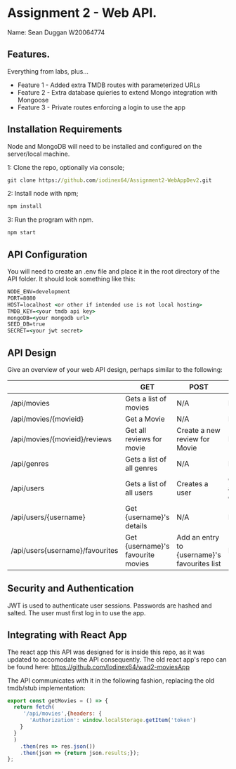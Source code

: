 # Assignment 2 - Web API.

Name: Sean Duggan W20064774

## Features.
 Everything from labs, plus...
 + Feature 1 - Added extra TMDB routes with parameterized URLs
 + Feature 2 - Extra database quieries to extend Mongo integration with Mongoose
 + Feature 3 - Private routes enforcing a login to use the app

## Installation Requirements

Node and MongoDB will need to be installed and configured on the server/local machine.

1: Clone the repo, optionally via console;

```bat
git clone https://github.com/iodinex64/Assignment2-WebAppDev2.git
```

2: Install node with npm;

```bat
npm install
```

3: Run the program with npm.
```bat
npm start
```

## API Configuration
You will need to create an .env file and place it in the root directory of the API folder. It should look something like this:

```bat
NODE_ENV=development
PORT=8080
HOST=localhost <or other if intended use is not local hosting>
TMDB_KEY=<your tmdb api key>
mongoDB=<your mongodb url>
SEED_DB=true
SECRET=<your jwt secret>
```

## API Design
Give an overview of your web API design, perhaps similar to the following: 

|  |  GET | POST | PUT | DELETE
| -- | -- | -- | -- | -- 
| /api/movies | Gets a list of movies | N/A | N/A | N/A
| /api/movies/{movieid} | Get a Movie | N/A | N/A | N/A
| /api/movies/{movieid}/reviews | Get all reviews for movie | Create a new review for Movie | N/A | N/A  
| /api/genres | Gets a list of all genres | N/A | N/A | N/A
| /api/users |Gets a list of all users | Creates a user | Changes a user's details | N/A
| /api/users/{username} | Get {username}'s details | N/A | N/A | N/A
| /api/users{username}/favourites | Get {username}'s favourite movies | Add an entry to {username}'s favourites list | N/A | N/A

## Security and Authentication
JWT is used to authenticate user sessions. Passwords are hashed and salted. The user must first log in to use the app.

## Integrating with React App

The react app this API was designed for is inside this repo, as it was updated to accomodate the API consequently. The old react app's repo can be found here: https://github.com/Iodinex64/wad2-moviesApp

The API communicates with it in the following fashion, replacing the old tmdb/stub implementation:

~~~Javascript
export const getMovies = () => {
  return fetch(
     '/api/movies',{headers: {
       'Authorization': window.localStorage.getItem('token')
    }
  }
  )
    .then(res => res.json())
    .then(json => {return json.results;});
};

~~~
